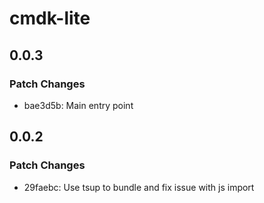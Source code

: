 # cmdk-lite

## 0.0.3

### Patch Changes

- bae3d5b: Main entry point

## 0.0.2

### Patch Changes

- 29faebc: Use tsup to bundle and fix issue with js import
